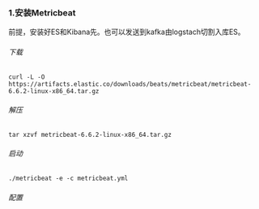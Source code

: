 ### 1.安装Metricbeat

前提，安装好ES和Kibana先。也可以发送到kafka由logstach切割入库ES。

###### 下载

```shell
curl -L -O https://artifacts.elastic.co/downloads/beats/metricbeat/metricbeat-6.6.2-linux-x86_64.tar.gz
```

###### 解压

```shell
tar xzvf metricbeat-6.6.2-linux-x86_64.tar.gz
```

###### 启动

```shell
./metricbeat -e -c metricbeat.yml
```



###### 配置

